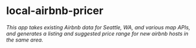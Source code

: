 # local-airbnb-pricer

###### This app takes existing Airbnb data for Seattle, WA, and various map APIs, and generates a listing and suggested price range for new airbnb hosts in the same area. 